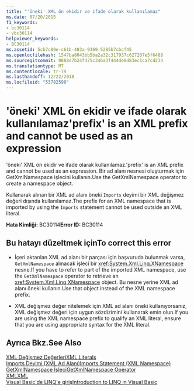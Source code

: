 ```yaml
---
title: "'öneki' XML ön ekidir ve ifade olarak kullanılamaz"
ms.date: 07/20/2015
f1_keywords:
- bc30114
- vbc30114
helpviewer_keywords:
- BC30114
ms.assetid: 5cb7c89e-c61b-483a-9369-5285b7cbcf45
ms.openlocfilehash: 1547ba8043bb5ba2a32c317937c627207e5f6488
ms.sourcegitcommit: 0888d7b24f475c346a3f444de8d83ec1ca7cd234
ms.translationtype: MT
ms.contentlocale: tr-TR
ms.lasthandoff: 12/22/2018
ms.locfileid: "53782590"
---
```

# <a name="prefix-is-an-xml-prefix-and-cannot-be-used-as-an-expression"></a><span data-ttu-id="5896c-102">'öneki' XML ön ekidir ve ifade olarak kullanılamaz</span><span class="sxs-lookup"><span data-stu-id="5896c-102">'prefix' is an XML prefix and cannot be used as an expression</span></span>
<span data-ttu-id="5896c-103">'öneki' XML ön ekidir ve ifade olarak kullanılamaz.</span><span class="sxs-lookup"><span data-stu-id="5896c-103">'prefix' is an XML prefix and cannot be used as an expression.</span></span> <span data-ttu-id="5896c-104">Bir ad alanı nesnesi oluşturmak için GetXmlNamespace işlecini kullanın.</span><span class="sxs-lookup"><span data-stu-id="5896c-104">Use the GetXmlNamespace operator to create a namespace object.</span></span>  
  
 <span data-ttu-id="5896c-105">Kullanarak alınan bir XML ad alanı öneki `Imports` deyimi bir XML değişmez değeri dışında kullanılamaz.</span><span class="sxs-lookup"><span data-stu-id="5896c-105">The prefix for an XML namespace that is imported by using the `Imports` statement cannot be used outside an XML literal.</span></span>  
  
 <span data-ttu-id="5896c-106">**Hata Kimliği:** BC30114</span><span class="sxs-lookup"><span data-stu-id="5896c-106">**Error ID:** BC30114</span></span>  
  
## <a name="to-correct-this-error"></a><span data-ttu-id="5896c-107">Bu hatayı düzeltmek için</span><span class="sxs-lookup"><span data-stu-id="5896c-107">To correct this error</span></span>  
  
-   <span data-ttu-id="5896c-108">İçeri aktarılan XML ad alanı bir parçası için başvuruda bulunmak varsa, `GetXmlNamespace` alınacak işleci bir <xref:System.Xml.Linq.XNamespace> nesne.</span><span class="sxs-lookup"><span data-stu-id="5896c-108">If you have to refer to part of the imported XML namespace, use the `GetXmlNamespace` operator to retrieve an <xref:System.Xml.Linq.XNamespace> object.</span></span> <span data-ttu-id="5896c-109">Bu nesne yerine XML ad alanı öneki kullanın.</span><span class="sxs-lookup"><span data-stu-id="5896c-109">Use that object instead of the XML namespace prefix.</span></span>  
  
-   <span data-ttu-id="5896c-110">XML değişmez değer nitelemek için XML ad alanı öneki kullanıyorsanız, XML değişmez değeri için uygun sözdizimini kullanarak emin olun.</span><span class="sxs-lookup"><span data-stu-id="5896c-110">If you are using the XML namespace prefix to qualify an XML literal, ensure that you are using appropriate syntax for the XML literal.</span></span>  
  
## <a name="see-also"></a><span data-ttu-id="5896c-111">Ayrıca Bkz.</span><span class="sxs-lookup"><span data-stu-id="5896c-111">See Also</span></span>  
 [<span data-ttu-id="5896c-112">XML Değişmez Değerleri</span><span class="sxs-lookup"><span data-stu-id="5896c-112">XML Literals</span></span>](../../visual-basic/language-reference/xml-literals/index.md)  
 [<span data-ttu-id="5896c-113">Imports Deyimi (XML Ad Alanı)</span><span class="sxs-lookup"><span data-stu-id="5896c-113">Imports Statement (XML Namespace)</span></span>](../../visual-basic/language-reference/statements/imports-statement-xml-namespace.md)  
 [<span data-ttu-id="5896c-114">GetXmlNamespace İşleci</span><span class="sxs-lookup"><span data-stu-id="5896c-114">GetXmlNamespace Operator</span></span>](../../visual-basic/language-reference/operators/getxmlnamespace-operator.md)  
 [<span data-ttu-id="5896c-115">XML</span><span class="sxs-lookup"><span data-stu-id="5896c-115">XML</span></span>](../../visual-basic/programming-guide/language-features/xml/index.md)  
 [<span data-ttu-id="5896c-116">Visual Basic'de LINQ'e giriş</span><span class="sxs-lookup"><span data-stu-id="5896c-116">Introduction to LINQ in Visual Basic</span></span>](../../visual-basic/programming-guide/language-features/linq/introduction-to-linq.md)
